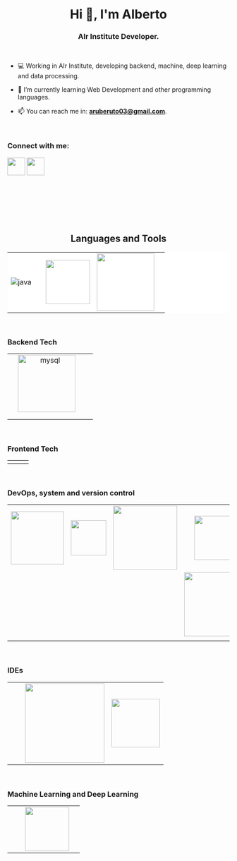 <h1 align="center">Hi 👋, I'm Alberto</h1>
<h3 align="center">AIr Institute Developer.</h3>

<br>

<!-- <p align="right"> <h3>Profile Views :-</h3> <img src="https://komarev.com/ghpvc/?username=adam-pw&label=Profile%20views&color=0e75b6&style=flat" 
    alt="adam-pw" /> 
  </p>

<br>
-->
<!-- <p><img align="right" src="https://github.com/Adam-pw/Adam-pw/blob/main/animation_500_kxa883sd.gif" alt="gif" /></p> -->


- ‍💻 Working in AIr Institute, developing backend, machine, deep learning and data processing.

- 🌱 I’m currently learning Web Development and other programming languages.

- 📫 You can reach me in: **aruberuto03@gmail.com**.

<br>

<h3 align="left">Connect with me:</h3>
  <a href="https://www.linkedin.com/in/alberto-rodr%C3%ADguez-p%C3%A9rez-876083268/" target="blank"><img align="center"
      src="https://raw.githubusercontent.com/rahuldkjain/github-profile-readme-generator/master/src/images/icons/Social/linked-in-alt.svg"
      alt="" height="40" width="40" /></a>
  <a href="https://www.instagram.com/albertorompeventanas/" target="blank"><img align="center"
      src="https://th.bing.com/th/id/R.735dda68880a385ce8cc5be4f3c5fcd6?rik=qSxRw2lCZYy9Mw&riu=http%3a%2f%2fpngimg.com%2fuploads%2finstagram%2finstagram_PNG11.png&ehk=QVCbfkCKi8pJLF08bRkS%2fLeMqLTnJQf402WRaIdN6jE%3d&risl=&pid=ImgRaw&r=0"
      alt="" height="40" width="40" /></a>


<br>
<br>
<br>
<br>
<!-- <br>
<br>
<br> -->
<br>
<br>
<br>

<h2 align="center">Languages and Tools</h2>
<table border="0" style="background-color: white;">
  <tr>
    <td align="center"><img src="https://www.vectorlogo.zone/logos/java/java-ar21.svg" alt="java"></td>
    <td align="center"><img src="https://www.vectorlogo.zone/logos/python/python-horizontal.svg" alt="" width=""></td>
    <td align="center"><img src="https://i1.wp.com/filipjaniszewski.com/wp-content/uploads/2016/12/C-PNG-Clipart.png?fit=550%2C380" alt="" width="100"></td>
    <td align="center"><img src="https://www.vectorlogo.zone/logos/javascript/javascript-horizontal.svg" alt="" width="130"></td>
    <td align="center"><img src="https://www.vectorlogo.zone/logos/typescriptlang/typescriptlang-ar21.svg" alt="" width=""></td>
  </tr>
</table>

<br>
<h3 align="left">Backend Tech</h3>
<table border="0">
  <tr>
    <td align="center"><img src="https://www.vectorlogo.zone/logos/hibernate/hibernate-ar21.svg" alt="" width=""></td>
    <td align="center"><img src="https://www.vectorlogo.zone/logos/mysql/mysql-horizontal.svg" alt="mysql" width="130"></td>
    <td align="center"><img src="https://www.vectorlogo.zone/logos/firebase/firebase-ar21.svg" alt="" width=""></td>
    <td align="center"><img src="https://www.vectorlogo.zone/logos/sqlite/sqlite-ar21.svg" alt="" width=""></td>
  </tr>
  <tr>
    <td align="center"><img src="https://www.vectorlogo.zone/logos/npmjs/npmjs-ar21.svg" alt="" width=""></td>
    <td align="center"><img src="https://www.vectorlogo.zone/logos/nodejs/nodejs-horizontal.svg" alt="" width=""></td>
    <td align="center"><img src="https://www.vectorlogo.zone/logos/apache_maven/apache_maven-ar21.svg" alt="" width=""></td>
    <td align="center"><img src="https://www.vectorlogo.zone/logos/gradle/gradle-ar21.svg" alt="" width=""></td>
  </tr>
  <tr>
    <td align="center"><img src="https://www.vectorlogo.zone/logos/android/android-ar21.svg" alt="" width=""></td>
  </tr>
</table>

<br>
<h3 align="left">Frontend Tech</h3>
<table border="0">
  <tr>
    <td align="center"><img src="https://www.vectorlogo.zone/logos/w3_html5/w3_html5-ar21.svg" alt="" width=""></td>
    <td align="center"><img src="https://www.vectorlogo.zone/logos/w3_css/w3_css-ar21.svg" alt="" width=""></td>
    <td align="center"><img src="https://www.vectorlogo.zone/logos/vuejs/vuejs-ar21.svg" alt="" width=""></td>
  </tr>
</table>

<br>
<h3 align="left">DevOps, system and version control</h3>
<table border="0">
  <tr>
    <td align="center"><img src="https://api.octoperf.com/doc/monitoring/create-connection/microsoft-windows/img/windows-logo.png" alt="" width="120"></td>
    <td align="center"><img src="https://upload.vectorlogo.zone/logos/microsoft_powershell/images/1ba9f345-6513-4bef-a85e-4636d21b98b7.svg" alt="" width="80"></td>
    <td align="center"><img src="https://www.vectorlogo.zone/logos/linux/linux-ar21.svg" alt="" width="145"></td>
    <td align="center"><img src="https://www.vectorlogo.zone/logos/gnu_bash/gnu_bash-official.svg" alt="" width="100"></td>
  </tr>
  <tr>
    <td align="center"><img src="https://www.vectorlogo.zone/logos/git-scm/git-scm-ar21.svg" alt="" width=""></td>
    <td align="center"><img src="https://www.vectorlogo.zone/logos/github/github-ar21.svg" alt="" width=""></td>
    <td align="center"><img src="https://www.vectorlogo.zone/logos/gitlab/gitlab-ar21.svg" alt="" width=""></td>
    <td align="center"><img src="https://www.vectorlogo.zone/logos/giteaio/giteaio-ar21.svg" alt="" width="145"></td>
  </tr>
  <tr>
    <td align="center"><img src="https://www.vectorlogo.zone/logos/getpostman/getpostman-ar21.svg" alt="" width=""></td>
    <td align="center"><img src="https://www.vectorlogo.zone/logos/jenkins/jenkins-ar21.svg" alt="" width=""></td>
    <td align="center"><img src="https://www.vectorlogo.zone/logos/docker/docker-ar21.svg" alt="" width=""></td>
  </tr>
</table>


<br>
<h3 align="left">IDEs</h3>
<table border="0">
  <tr>
    <td align="center"><img src="https://www.vectorlogo.zone/logos/visualstudio_code/visualstudio_code-ar21.svg" alt="" width=""></td>
    <td align="center"><img src="https://www.vectorlogo.zone/logos/jetbrains/jetbrains-ar21.svg" alt="" width=""></td>
    <td align="center"><img src="https://www.andreszsogon.com/wp-content/uploads/logo_apache_netbeans_cordova-300x94.png" alt="" width="180"></td>
    <td align="center"><img src="https://th.bing.com/th/id/R.99f307973d55dadbdd26425b722e5430?rik=13HLP0n%2f5OVc0w&riu=http%3a%2f%2feclipse.org%2forg%2fartwork%2fimages%2feclipse_ide_logo.png&ehk=IF9%2bgPNa68PTjpSC3ngwZBPnRE9T%2bQDHjFhspI54zCs%3d&risl=&pid=ImgRaw&r=0" alt="" width="110"></td>
  </tr>
</table>

<br>
<h3 align="left">Machine Learning and Deep Learning</h3>
<table border="0">
  <tr>
    <td align="center"><img src="https://www.vectorlogo.zone/logos/tensorflow/tensorflow-ar21.svg" alt="" width=""></td>
    <td align="center"><img src="https://www.vectorlogo.zone/logos/pytorch/pytorch-ar21.svg" alt="" width=""></td>
    <td align="center"><img src="https://upload.vectorlogo.zone/logos/pydata_pandas/images/3379b038-0796-45fe-8467-3fba66c10b70.svg" alt="" width="100"></td>
    <td align="center"><img src="https://www.vectorlogo.zone/logos/numpy/numpy-ar21.svg" alt="" width=""></td>
  </tr>
</table>
<br>


<!-- <h3>Statistical Data :-</h3>
<p><img align="center"
    src="https://github-readme-stats.vercel.app/api/top-langs?username=adam-pw&show_icons=true&locale=en&bg_color=0d1117&text_color=ffffff&layout=compact"
    alt="adam-pw" 
    bg_color=#808080/></p>

<br>

<p>&nbsp;<img align="center" src="https://github-readme-stats.vercel.app/api?username=adam-pw&show_icons=true&locale=en&bg_color=0d1117&text_color=ffffff&repo=convoychat"
    alt="adam-pw" /></p>

<br>

<p><img align="center" src="https://github-readme-streak-stats.herokuapp.com/?user=Adam-pw&theme=dark&background=0d1117&date_format=M%20j%5B%2C%20Y%5D" alt="adam-pw" /></p>
      
<p align="left"> <a href="https://twitter.com/" target="blank"><img
      src="https://img.shields.io/twitter/follow/?logo=twitter&style=for-the-badge" alt="" /></a> </p> -->
